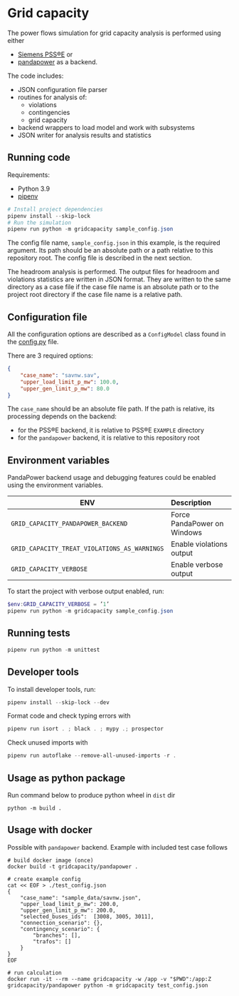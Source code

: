 # Grid capacity #

The power flows simulation for grid capacity analysis is performed using either
- [Siemens PSS®E](https://new.siemens.com/global/en/products/energy/energy-automation-and-smart-grid/pss-software/pss-e.html) or
- [pandapower](https://www.pandapower.org/)
as a backend.

The code includes:
- JSON configuration file parser
- routines for analysis of:
  - violations
  - contingencies
  - grid capacity
- backend wrappers to load model and work with subsystems
- JSON writer for analysis results and statistics

## Running code #

Requirements:

- Python 3.9
- [pipenv](https://pipenv.readthedocs.io/en/latest/)

```powershell
# Install project dependencies
pipenv install --skip-lock
# Run the simulation
pipenv run python -m gridcapacity sample_config.json
```

The config file name, `sample_config.json` in this example, is the required argument. Its path should be an absolute
path or a path relative to this repository root. The config file is described in the next section.

The headroom analysis is performed. The output files for headroom and violations statistics are written in JSON format.
They are written to the same directory as a case file if the case file name is an absolute path or to the project root
directory if the case file name is a relative path.

## Configuration file #

All the configuration options are described as a `ConfigModel` class found in the [config.py](gridcapacity/config.py)
file.

There are 3 required options:

```json
{
    "case_name": "savnw.sav",
    "upper_load_limit_p_mw": 100.0,
    "upper_gen_limit_p_mw": 80.0
}
```

The `case_name` should be an absolute file path. If the path is relative, its processing depends on the backend:
- for the PSS®E backend, it is relative to PSS®E `EXAMPLE` directory
- for the `pandapower` backend, it is relative to this repository root

## Environment variables #

PandaPower backend usage and debugging features could be enabled using the environment variables.

| ENV                                          | Description                 |
|----------------------------------------------|:----------------------------|
| `GRID_CAPACITY_PANDAPOWER_BACKEND`           | Force PandaPower on Windows |
| `GRID_CAPACITY_TREAT_VIOLATIONS_AS_WARNINGS` | Enable violations output    |
| `GRID_CAPACITY_VERBOSE`                      | Enable verbose output       |

To start the project with verbose output enabled, run:

```powershell
$env:GRID_CAPACITY_VERBOSE = ’1’
pipenv run python -m gridcapacity sample_config.json
```

## Running tests #

```powershell
pipenv run python -m unittest
```

## Developer tools #

To install developer tools, run:

```powershell
pipenv install --skip-lock --dev
```

Format code and check typing errors with

```powershell
pipenv run isort . ; black . ; mypy .; prospector
```

Check unused imports with

```powershell
pipenv run autoflake --remove-all-unused-imports -r .
```

## Usage as python package

Run command below to produce python wheel in `dist` dir

```
python -m build .
```

## Usage with docker

Possible with `pandapower` backend. Example with included test case follows

```
# build docker image (once)
docker build -t gridcapacity/pandapower .

# create example config
cat << EOF > ./test_config.json
{
    "case_name": "sample_data/savnw.json",
    "upper_load_limit_p_mw": 200.0,
    "upper_gen_limit_p_mw": 200.0,
    "selected_buses_ids":  [3008, 3005, 3011],
    "connection_scenario": {},
    "contingency_scenario": {
        "branches": [],
        "trafos": []
    }
}
EOF

# run calculation
docker run -it --rm --name gridcapacity -w /app -v "$PWD":/app:Z gridcapacity/pandapower python -m gridcapacity test_config.json
```
